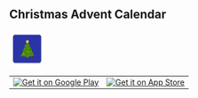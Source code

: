 ##  Christmas Advent Calendar

<img src="android/app/src/main/ic_launcher-web.png" height="64px" />

<table><tr><td>
<a href='https://play.google.com/store/apps/details?id=ch.womentechmakers.adventcalendar'><img alt='Get it on Google Play' src='https://play.google.com/intl/en_us/badges/images/generic/en_badge_web_generic.png' height='64px'/></a>
</td><td>
<a href='TODO'><img alt='Get it on App Store' src='https://linkmaker.itunes.apple.com/assets/shared/badges/en-us/appstore-lrg.svg' height='43px'/></a>
</td></tr></table>
